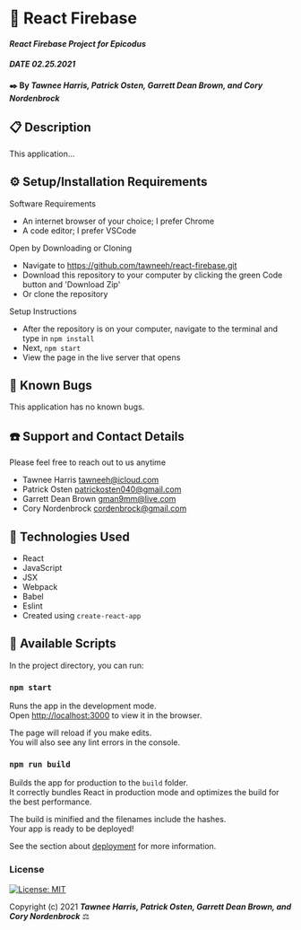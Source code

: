 # 🌋 React Firebase

#### _React Firebase Project for Epicodus_
#### _DATE 02.25.2021_

#### ✒️ By _**Tawnee Harris, Patrick Osten, Garrett Dean Brown, and Cory Nordenbrock**_

## 📋 Description

This application... 

## ⚙️ Setup/Installation Requirements

Software Requirements
* An internet browser of your choice; I prefer Chrome
* A code editor; I prefer VSCode

Open by Downloading or Cloning
* Navigate to <https://github.com/tawneeh/react-firebase.git>
* Download this repository to your computer by clicking the green Code button and 'Download Zip'
* Or clone the repository

Setup Instructions 
* After the repository is on your computer, navigate to the terminal and type in `npm install`
* Next, `npm start`
* View the page in the live server that opens


## 🐜 Known Bugs

This application has no known bugs. 

## ☎️ Support and Contact Details

Please feel free to reach out to us anytime 

* Tawnee Harris <tawneeh@icloud.com>
* Patrick Osten <patrickosten040@gmail.com>
* Garrett Dean Brown <gman9mm@live.com>
* Cory Nordenbrock <cordenbrock@gmail.com>

## 💾 Technologies Used

* React
* JavaScript
* JSX
* Webpack
* Babel
* Eslint
* Created using `create-react-app`

## 📜 Available Scripts

In the project directory, you can run:

### `npm start`

Runs the app in the development mode.\
Open [http://localhost:3000](http://localhost:3000) to view it in the browser.

The page will reload if you make edits.\
You will also see any lint errors in the console.

### `npm run build`

Builds the app for production to the `build` folder.\
It correctly bundles React in production mode and optimizes the build for the best performance.

The build is minified and the filenames include the hashes.\
Your app is ready to be deployed!

See the section about [deployment](https://facebook.github.io/create-react-app/docs/deployment) for more information.

### License

[![License: MIT](https://img.shields.io/badge/License-MIT-yellow.svg)](https://opensource.org/licenses/MIT)

Copyright (c) 2021 **_Tawnee Harris, Patrick Osten, Garrett Dean Brown, and Cory Nordenbrock_** ⚖️
